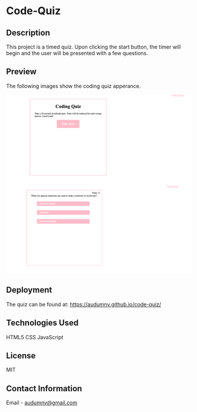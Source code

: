 # Code-Quiz

## Description

This project is a timed quiz. Upon clicking the start button, the timer will begin and the user will be presented with a few questions.

## Preview

The following images show the coding quiz apperance.

![Main Screen of Coding Quiz](img/mainscreen.png)
![Quiz Questions Example](img/questions.png)

## Deployment

The quiz can be found at:
https://audumnv.github.io/code-quiz/

## Technologies Used
HTML5
CSS
JavaScript

## License
MIT

## Contact Information
Email - audumnv@gmail.com

